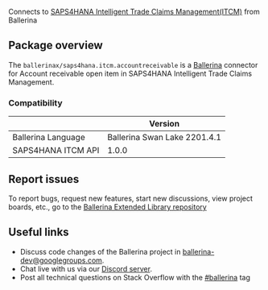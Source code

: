 Connects to [SAPS4HANA Intelligent Trade Claims Management(ITCM)](https://help.sap.com/viewer/902b9d277dfe48fea582d28849d54935/CURRENT/en-US) from Ballerina

## Package overview
The `ballerinax/saps4hana.itcm.accountreceivable` is a [Ballerina](https://ballerina.io/) connector for Account receivable open item in SAPS4HANA Intelligent Trade Claims Management.

### Compatibility
|                    | Version                   |
|--------------------|---------------------------|
| Ballerina Language | Ballerina Swan Lake 2201.4.1|
| SAPS4HANA ITCM API | 1.0.0                     |

## Report issues
To report bugs, request new features, start new discussions, view project boards, etc., go to the [Ballerina Extended Library repository](https://github.com/ballerina-platform/ballerina-extended-library)

## Useful links
- Discuss code changes of the Ballerina project in [ballerina-dev@googlegroups.com](mailto:ballerina-dev@googlegroups.com).
- Chat live with us via our [Discord server](https://discord.gg/ballerinalang).
- Post all technical questions on Stack Overflow with the [#ballerina](https://stackoverflow.com/questions/tagged/ballerina) tag
